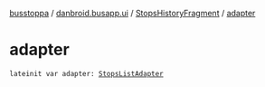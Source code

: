 [busstoppa](../../index.md) / [danbroid.busapp.ui](../index.md) / [StopsHistoryFragment](index.md) / [adapter](./adapter.md)

# adapter

`lateinit var adapter: `[`StopsListAdapter`](../-stops-list-adapter/index.md)